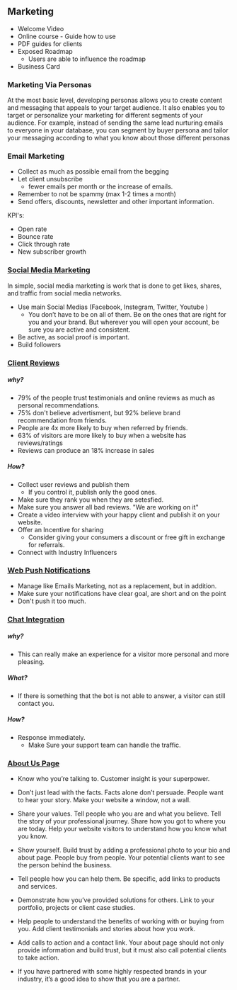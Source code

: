 ## Marketing

- Welcome Video
- Online course - Guide how to use
- PDF guides for clients
- Exposed Roadmap
  - Users are able to influence the roadmap
- Business Card

### Marketing Via Personas

At the most basic level, developing personas allows you to create content and messaging that appeals to your target audience. It also enables you to target or personalize your marketing for different segments of your audience. For example, instead of sending the same lead nurturing emails to everyone in your database, you can segment by buyer persona and tailor your messaging according to what you know about those different personas

### Email Marketing

- Collect as much as possible email from the begging
- Let client unsubscribe
  - fewer emails per month or the increase of emails.
- Remember to not be spammy (max 1-2 times a month)
- Send offers, discounts, newsletter and other important information.

KPI's:

- Open rate
- Bounce rate
- Click through rate
- New subscriber growth

### [Social Media Marketing](https://www.top10-websitehosting.co.uk/15-steps-to-social-media-marketing-success/)

In simple, social media marketing is work that is done to get likes, shares, and traffic from social media networks.

- Use main Social Medias (Facebook, Instegram, Twitter, Youtube )
  - You don’t have to be on all of them. Be on the ones that are right for you and your brand. But wherever you will open your account, be sure you are active and consistent.
- Be active, as social proof is important.
- Build followers

### [Client Reviews](https://www.impactbnd.com/blog/word-of-mouth-marketing-strategies-infographic)

##### why?

- 79% of the people trust testimonials and online reviews as much as personal recommendations.
- 75% don't believe advertisment, but 92% believe brand recommendation from friends.
- People are 4x more likely to buy when referred by friends.
- 63% of visitors are more likely to buy when a website has reviews/ratings
- Reviews can produce an 18% increase in sales

##### How?

- Collect user reviews and publish them
  - If you control it, publish only the good ones.
- Make sure they rank you when they are setesfied.
- Make sure you answer all bad reviews. "We are working on it"
- Create a video interview with your happy client and publish it on your website.
- Offer an Incentive for sharing
  - Consider giving your consumers a discount or free gift in exchange for referrals.
- Connect with Industry Influencers

### [Web Push Notifications](https://maxtraffic.com/blog/web-push-notification-roundup/)

- Manage like Emails Marketing, not as a replacement, but in addition.
- Make sure your notifications have clear goal, are short and on the point
- Don't push it too much.

### [Chat Integration](https://blog.hubspot.com/marketing/companies-using-live-chat)

##### why?

- This can really make an experience for a visitor more personal and more pleasing.

##### What?

- If there is something that the bot is not able to answer, a visitor can still contact you.

##### How?

- Response immediately.
  - Make Sure your support team can handle the traffic.

### [About Us Page](http://thestoryoftelling.com/10-rules-for-writing-about-me-page/)

- Know who you’re talking to. Customer insight is your superpower.

- Don’t just lead with the facts.
  Facts alone don’t persuade. People want to hear your story. Make your website a window, not a wall.

- Share your values.
  Tell people who you are and what you believe.
  Tell the story of your professional journey.
  Share how you got to where you are today. Help your website visitors to understand how you know what you know.

- Show yourself.
  Build trust by adding a professional photo to your bio and about page. People buy from people. Your potential clients want to see the person behind the business.

- Tell people how you can help them.
  Be specific, add links to products and services.

- Demonstrate how you’ve provided solutions for others.
  Link to your portfolio, projects or client case studies.

- Help people to understand the benefits of working with or buying from you.
  Add client testimonials and stories about how you work.

- Add calls to action and a contact link.
  Your about page should not only provide information and build trust, but it must also call potential clients to take action.

- If you have partnered with some highly respected brands in your industry, it’s a good idea to show that you are a partner.
